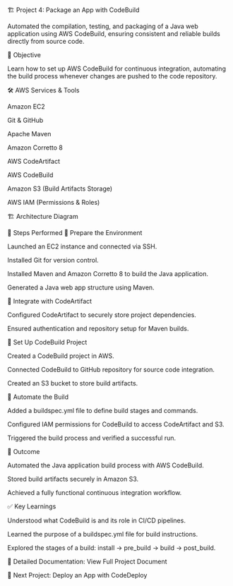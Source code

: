 🏗️ Project 4: Package an App with CodeBuild

Automated the compilation, testing, and packaging of a Java web application using AWS CodeBuild, ensuring consistent and reliable builds directly from source code.

📌 Objective

Learn how to set up AWS CodeBuild for continuous integration, automating the build process whenever changes are pushed to the code repository.

🛠️ AWS Services & Tools

Amazon EC2

Git & GitHub

Apache Maven

Amazon Corretto 8

AWS CodeArtifact

AWS CodeBuild

Amazon S3 (Build Artifacts Storage)

AWS IAM (Permissions & Roles)

🏗️ Architecture Diagram

🚀 Steps Performed
🔹 Prepare the Environment

Launched an EC2 instance and connected via SSH.

Installed Git for version control.

Installed Maven and Amazon Corretto 8 to build the Java application.

Generated a Java web app structure using Maven.

🔹 Integrate with CodeArtifact

Configured CodeArtifact to securely store project dependencies.

Ensured authentication and repository setup for Maven builds.

🔹 Set Up CodeBuild Project

Created a CodeBuild project in AWS.

Connected CodeBuild to GitHub repository for source code integration.

Created an S3 bucket to store build artifacts.

🔹 Automate the Build

Added a buildspec.yml file to define build stages and commands.

Configured IAM permissions for CodeBuild to access CodeArtifact and S3.

Triggered the build process and verified a successful run.

🎯 Outcome

Automated the Java application build process with AWS CodeBuild.

Stored build artifacts securely in Amazon S3.

Achieved a fully functional continuous integration workflow.

✅ Key Learnings

Understood what CodeBuild is and its role in CI/CD pipelines.

Learned the purpose of a buildspec.yml file for build instructions.

Explored the stages of a build: install → pre_build → build → post_build.

📄 Detailed Documentation: View Full Project Document

🔗 Next Project: Deploy an App with CodeDeploy